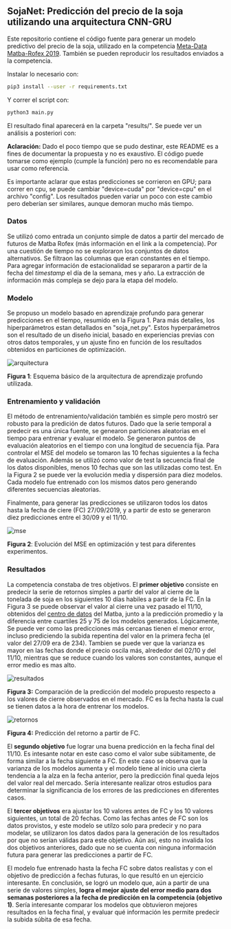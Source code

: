 ## SojaNet: Predicción del precio de la soja utilizando una arquitectura CNN-GRU

Este repositorio contiene el código fuente para generar un modelo predictivo del precio de la soja, utilizado  en
 la competencia [Meta-Data Matba-Rofex 2019](https://metadata.fundacionsadosky.org.ar/competition/11/). También se
  pueden reproducir los resultados enviados a la competencia. 

Instalar lo necesario con:
```bash
pip3 install --user -r requirements.txt
```
Y correr el script con: 
```bash
python3 main.py
```
El resultado final aparecerá en la carpeta "results/". Se puede ver un análisis a posteriori  con:

**Aclaración:** Dado el poco tiempo que se pudo destinar, este README es a fines de documentar la propuesta y no es
 exaustivo. El código puede tomarse como ejemplo  (cumple la función) pero no es recomendable para usar como referencia. 

Es importante aclarar que estas predicciones se corrieron en GPU; para correr en cpu, se puede cambiar "device=cuda" por
 "device=cpu" en el archivo "config". Los resultados pueden variar un poco con este cambio pero deberían ser similares, 
 aunque demoran mucho más tiempo.

### Datos  
Se utilizó como entrada un conjunto simple de datos a partir del mercado de futuros de Matba Rofex 
(más información en el link a la competencia). Por una cuestión de tiempo no se exploraron los conjuntos de datos 
alternativos. Se filtraon las columnas que eran constantes en el tiempo. Para agregar información de estacionalidad se 
separaron a partir de la fecha del *timestamp* el día de la semana, mes y año. La extracción de información más compleja 
se dejo para la etapa del modelo.

### Modelo  
Se propuso un modelo basado en aprendizaje profundo para generar predicciones en el tiempo, resumido en la Figura 1. 
Para más detalles, los hiperparámetros estan detallados en "soja_net.py". Estos hyperparámetros son el resultado de un 
diseño inicial, basado en experiencias previas con otros datos temporales, y un ajuste fino en función de los resultados
obtenidos en particiones de optimización.

![arquitectura](https://raw.githubusercontent.com/lbugnon/soybean_predict/master/figs/modelo.png?style=centerme)

**Figura 1**: Esquema básico de la arquitectura de aprendizaje profundo utilizada. 

### Entrenamiento y validación 
El método de entrenamiento/validación también es simple pero mostró ser robusto para la predición de datos futuros. 
Dado que la serie temporal a predecir es una única fuente, se genearon particiones aleatorias en el tiempo para entrenar 
y evaluar el modelo. Se generaron puntos de evaluación aleatorios en el tiempo con una longitud de secuencia fija. Para 
controlar el MSE del modelo se tomaron las 10 fechas siguientes a la fecha de evaluación. Además se utilizó como valor 
de test la secuencia final de los datos disponibles, menos 10 fechas que son las utilizadas como test. En la Figura 2 
se puede ver la evolución media y dispersión para diez modelos. Cada modelo fue entrenado con los mismos datos pero 
generando diferentes secuencias aleatorias. 

Finalmente, para generar las predicciones se utilizaron todos los datos hasta la fecha de ciere (FC) 27/09/2019, y a 
partir de esto se generaron diez predicciones entre el 30/09 y el 11/10. 

![mse](https://raw.githubusercontent.com/lbugnon/soybean_predict/master/figs/results.png)

**Figura 2**: Evolución del MSE en optimización y test para diferentes experimentos.

### Resultados

La competencia constaba de tres objetivos. El **primer objetivo** consiste en predecir la serie de retornos simples a partir del valor al cierre de la tonelada de soja en los siguientes 10 días habiles a
partir de la FC. En la Figura 3 se puede observar el valor al cierre una vez pasado el 11/10, obtenidos del [centro de 
datos](http://datacenter.matba.com.ar/futuros.aspx) del Matba, junto a la predicción promedio y la diferencia entre 
cuartiles 25 y 75 de los modelos generados. Lógicamente, Se puede ver como las predicciones más cercanas tienen el menor
error, incluso prediciendo la subida repentina del valor en la primera fecha (el valor del 27/09 era de 234). Tambien
se puede ver que la varianza es mayor en las fechas donde el precio oscila más, alrededor del 02/10 y del 11/10, mientras
que se reduce cuando los valores son constantes, aunque el error medio es mas alto. 
 
![resultados](https://raw.githubusercontent.com/lbugnon/soybean_predict/master/figs/results.png?style=centerme)

**Figura 3:** Comparación de la predicción del modelo propuesto respecto a los valores de cierre observados en el mercado. 
FC es la fecha hasta la cual se tienen datos a la hora de entrenar los modelos.

![retornos](https://raw.githubusercontent.com/lbugnon/soybean_predict/master/figs/results_ret.png?style=centerme)

**Figura 4:** Predicción del retorno a partir de FC.

El **segundo objetivo** fue lograr una buena predicción en la fecha final del 11/10. Es intesante notar en este caso como 
el valor sube súbitamente, de forma similar a la fecha siguiente a FC. En este caso se observa que la varianza de los 
modelos aumenta y el modelo tiene al inicio una cierta tendencia a la alza en la fecha anterior, pero la predicción final queda lejos del valor real
del mercado. Sería interesante realizar otros estudios para determinar la significancia de los errores de las predicciones
en diferentes casos. 

El **tercer objetivos** era ajustar los 10 valores antes de FC y los 10 valores 
siguientes, un total de 20 fechas. Como las fechas antes de FC son los datos provistos, y este modelo se utilzo solo para 
predecir y no para modelar, se utilizaron los datos dados para la generación de los  resultados por que no serían válidas 
para este objetivo. Aún así, esto no invalida los dos objetivos anteriores, dado que no se cuenta con ninguna información
futura para generar las predicciones a partir de FC.

El modelo fue entrenado hasta la fecha FC sobre datos realistas y con el objetivo de predicción a fechas futuras, 
lo que resultó en un ejercicio interesante.  En conclusión, se logró un modelo que, aún a partir de una serie de valores
 simples, **logra el mejor ajuste del error medio para dos semanas posteriores a la fecha de predicción en la competencia 
 (objetivo 1)**.
 Sería interesante comparar los modelos que obtuvieron mejores resultados en la fecha final, y evaluar qué información
 les permite predecir la subida súbita de esa fecha. 


